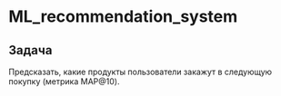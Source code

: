 # ML_recommendation_system

## Задача  
Предсказать, какие продукты пользователи закажут в следующую покупку (метрика MAP@10).
